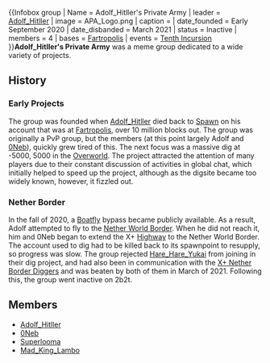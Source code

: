 {{Infobox group
| Name = Adolf_Hitller's Private Army
| leader = [Adolf_Hitller](https://2b2t.miraheze.org/wiki/Adolf_Hitller)
| image = APA_Logo.png
| caption =
| date_founded = Early September 2020
| date_disbanded = March 2021
| status = Inactive
| members = 4
| bases = [Fartropolis](https://2b2t.miraheze.org/wiki/Fartropolis)
| events = [Tenth Incursion](https://2b2t.miraheze.org/wiki/Tenth_Incursion)
}}**Adolf_Hitller's Private Army** was a meme group dedicated to a wide variety of projects.

## History
### Early Projects
The group was founded when [Adolf_Hitller](https://2b2t.miraheze.org/wiki/Adolf_Hitller) died back to [Spawn](https://2b2t.miraheze.org/wiki/Spawn) on his account that was at [Fartropolis](https://2b2t.miraheze.org/wiki/Fartropolis), over 10 million blocks out. The group was originally a PvP group, but the members (at this point largely Adolf and [0Neb](https://2b2t.miraheze.org/wiki/0Neb)), quickly grew tired of this. The next focus was a massive dig at -5000, 5000 in the [Overworld](https://2b2t.miraheze.org/wiki/Overworld). The project attracted the attention of many players due to their constant discussion of activities in global chat, which initially helped to speed up the project, although as the digsite became too widely known, however, it fizzled out.

### Nether Border
In the fall of 2020, a [Boatfly](https://2b2t.miraheze.org/wiki/Boatfly) bypass became publicly available. As a result, Adolf attempted to fly to the [Nether World Border](https://2b2t.miraheze.org/wiki/World_Border#Nether). When he did not reach it, him and 0Neb began to extend the X+ [Highway](https://2b2t.miraheze.org/wiki/Highway) to the Nether World Border. The account used to dig had to be killed back to its spawnpoint to resupply, so progress was slow. The group rejected [Hare_Hare_Yukai](https://2b2t.miraheze.org/wiki/Hare_Hare_Yukai) from joining in their dig project, and had also been in communication with the [X+ Nether Border Diggers](https://2b2t.miraheze.org/wiki/X%2B_Nether_Border_Diggers) and was beaten by both of them in March of 2021. Following this, the group went inactive on 2b2t.

## Members
* [Adolf_Hitller](https://2b2t.miraheze.org/wiki/Adolf_Hitller)
* [0Neb](https://2b2t.miraheze.org/wiki/0Neb)
* [Superlooma](https://2b2t.miraheze.org/wiki/Superlooma)
* [Mad_King_Lambo](https://2b2t.miraheze.org/wiki/Mad_King_Lambo)